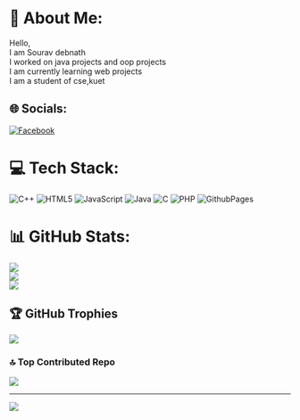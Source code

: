 # 💫 About Me:
Hello,<br>I am Sourav debnath<br>I worked on java projects and oop projects<br>I am currently learning web projects<br>I am a student of cse,kuet


## 🌐 Socials:
[![Facebook](https://img.shields.io/badge/Facebook-%231877F2.svg?logo=Facebook&logoColor=white)](https://facebook.com/https://www.facebook.com/rj.sourav.1004?__cft__[0]=AZUCw6A1h2VOqh3qqUJAq1BK5Vvx_TzCCunJcxlaiSOoc3LsnloGn5LajKLjwjWY8fq-dObEle5hlOqIxAzWmbWSwURCOgRoDoP4qX1OzrvffuM2L46mApvptBZ3KqVPA0uFN2okjoHFBDwyzbnf7akgpd6pQ1Mu-yBpUU9kllrWfrwNBu9OxCg_cEf7m79hDFw&__tn__=-UC%2CP-R) 

# 💻 Tech Stack:
![C++](https://img.shields.io/badge/c++-%2300599C.svg?style=for-the-badge&logo=c%2B%2B&logoColor=white) ![HTML5](https://img.shields.io/badge/html5-%23E34F26.svg?style=for-the-badge&logo=html5&logoColor=white) ![JavaScript](https://img.shields.io/badge/javascript-%23323330.svg?style=for-the-badge&logo=javascript&logoColor=%23F7DF1E) ![Java](https://img.shields.io/badge/java-%23ED8B00.svg?style=for-the-badge&logo=openjdk&logoColor=white) ![C](https://img.shields.io/badge/c-%2300599C.svg?style=for-the-badge&logo=c&logoColor=white) ![PHP](https://img.shields.io/badge/php-%23777BB4.svg?style=for-the-badge&logo=php&logoColor=white) ![GithubPages](https://img.shields.io/badge/github%20pages-121013?style=for-the-badge&logo=github&logoColor=white)
# 📊 GitHub Stats:
![](https://github-readme-stats.vercel.app/api?username=souravdebnath109&theme=dark&hide_border=false&include_all_commits=false&count_private=false)<br/>
![](https://github-readme-streak-stats.herokuapp.com/?user=souravdebnath109&theme=dark&hide_border=false)<br/>
![](https://github-readme-stats.vercel.app/api/top-langs/?username=souravdebnath109&theme=dark&hide_border=false&include_all_commits=false&count_private=false&layout=compact)

## 🏆 GitHub Trophies
![](https://github-profile-trophy.vercel.app/?username=souravdebnath109&theme=radical&no-frame=false&no-bg=true&margin-w=4)

### 🔝 Top Contributed Repo
![](https://github-contributor-stats.vercel.app/api?username=souravdebnath109&limit=5&theme=dark&combine_all_yearly_contributions=true)

---
[![](https://visitcount.itsvg.in/api?id=souravdebnath109&icon=0&color=0)](https://visitcount.itsvg.in)

<!-- Proudly created with GPRM ( https://gprm.itsvg.in ) -->
